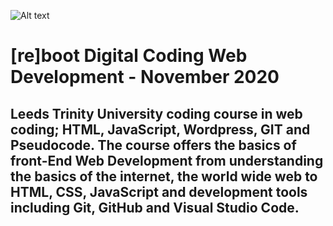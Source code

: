 ![Alt text](https://www.leedstrinity.ac.uk/media/site-assets/images/blog/ltu-lgbt-external-19.png)

# [re]boot Digital Coding Web Development - November 2020

## Leeds Trinity University coding course in web coding; HTML, JavaScript, Wordpress, GIT and Pseudocode. The course offers the basics of front-End Web Development from understanding the basics of the internet, the world wide web to HTML, CSS, JavaScript and development tools including Git, GitHub and Visual Studio Code.
